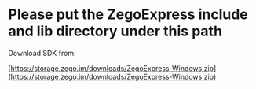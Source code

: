 # Please put the ZegoExpress include and lib directory under this path

Download SDK from:

[https://storage.zego.im/downloads/ZegoExpress-Windows.zip](https://storage.zego.im/downloads/ZegoExpress-Windows.zip)
